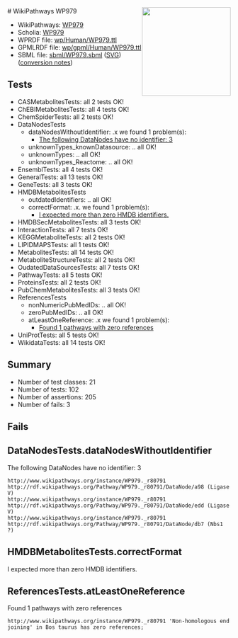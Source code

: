 <img style="float: right; width: 200px" src="../logo.png" />
# WikiPathways WP979

* WikiPathways: [WP979](https://identifiers.org/wikipathways:WP979)
* Scholia: [WP979](https://scholia.toolforge.org/wikipathways/WP979)
* WPRDF file: [wp/Human/WP979.ttl](../wp/Human/WP979.ttl)
* GPMLRDF file: [wp/gpml/Human/WP979.ttl](../wp/gpml/Human/WP979.ttl)
* SBML file: [sbml/WP979.sbml](../sbml/WP979.sbml) ([SVG](../sbml/WP979.svg)) ([conversion notes](../sbml/WP979.txt))

## Tests
* CASMetabolitesTests: all 2 tests OK!
* ChEBIMetabolitesTests: all 4 tests OK!
* ChemSpiderTests: all 2 tests OK!
* DataNodesTests
    * dataNodesWithoutIdentifier: .x we found 1 problem(s):
        * [The following DataNodes have no identifier: 3](#d2d32fa2)
    * unknownTypes_knownDatasource: .. all OK!
    * unknownTypes: .. all OK!
    * unknownTypes_Reactome: .. all OK!
* EnsemblTests: all 4 tests OK!
* GeneralTests: all 13 tests OK!
* GeneTests: all 3 tests OK!
* HMDBMetabolitesTests
    * outdatedIdentifiers: .. all OK!
    * correctFormat: .x. we found 1 problem(s):
        * [I expected more than zero HMDB identifiers.](#ad154c1e)
* HMDBSecMetabolitesTests: all 3 tests OK!
* InteractionTests: all 7 tests OK!
* KEGGMetaboliteTests: all 2 tests OK!
* LIPIDMAPSTests: all 1 tests OK!
* MetabolitesTests: all 14 tests OK!
* MetaboliteStructureTests: all 2 tests OK!
* OudatedDataSourcesTests: all 7 tests OK!
* PathwayTests: all 5 tests OK!
* ProteinsTests: all 2 tests OK!
* PubChemMetabolitesTests: all 3 tests OK!
* ReferencesTests
    * nonNumericPubMedIDs: .. all OK!
    * zeroPubMedIDs: .. all OK!
    * atLeastOneReference: .x we found 1 problem(s):
        * [Found 1 pathways with zero references](#35eb778e)
* UniProtTests: all 5 tests OK!
* WikidataTests: all 14 tests OK!


## Summary

* Number of test classes: 21
* Number of tests: 102
* Number of assertions: 205
* Number of fails: 3

## Fails

<a name="d2d32fa2" />

## DataNodesTests.dataNodesWithoutIdentifier

The following DataNodes have no identifier: 3
```
http://www.wikipathways.org/instance/WP979._r80791 http://rdf.wikipathways.org/Pathway/WP979._r80791/DataNode/a98 (Ligase V)
http://www.wikipathways.org/instance/WP979._r80791 http://rdf.wikipathways.org/Pathway/WP979._r80791/DataNode/edd (Ligase V)
http://www.wikipathways.org/instance/WP979._r80791 http://rdf.wikipathways.org/Pathway/WP979._r80791/DataNode/db7 (Nbs1 ?)
```

<a name="ad154c1e" />

## HMDBMetabolitesTests.correctFormat

I expected more than zero HMDB identifiers.
<a name="35eb778e" />

## ReferencesTests.atLeastOneReference

Found 1 pathways with zero references
```
http://www.wikipathways.org/instance/WP979._r80791 'Non-homologous end joining' in Bos taurus has zero references; 
```


